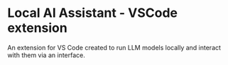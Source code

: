 # Local AI Assistant - VSCode extension
An extension for VS Code created to run LLM models locally and interact with them via an interface.

